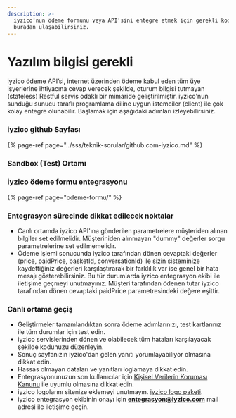 ```yaml
---
description: >-
  iyzico'nun ödeme formunu veya API'sini entegre etmek için gerekli kodlara
  buradan ulaşabilirsiniz.
---
```


# Yazılım bilgisi gerekli

iyzico ödeme API’si, internet üzerinden ödeme kabul eden tüm üye işyerlerine ihtiyacına cevap verecek şekilde, oturum bilgisi tutmayan \(stateless\) Restful servis odaklı bir mimaride geliştirilmiştir. iyzico'nun sunduğu sunucu taraflı programlama diline uygun istemciler \(client\) ile çok kolay entegre olunabilir. Başlamak için aşağıdaki adımları izleyebilirsiniz.

### **iyzico github Sayfası**

{% page-ref page="../sss/teknik-sorular/github.com-iyzico.md" %}

### Sandbox \(Test\) Ortamı

### İyzico ödeme formu entegrasyonu

{% page-ref page="odeme-formu/" %}

### **Entegrasyon sürecinde dikkat edilecek noktalar**

* Canlı ortamda iyzico API'ına gönderilen parametrelere müşteriden alınan bilgiler set edilmelidir. Müşteriniden alınmayan "dummy" değerler sorgu parametrelerine set edilmemelidir.
* Ödeme işlemi sonucunda iyzico tarafından dönen cevaptaki değerler \(price, paidPrice, basketId, conversationId\) ile sizin sisteminize kaydettiğiniz değerleri karşılaştırarak bir farklılık var ise genel bir hata mesajı gösterebilirsiniz. Bu tür durumlarda iyzico entegrasyon ekibi ile iletişime geçmeyi unutmayınız. Müşteri tarafından ödenen tutar iyzico tarafından dönen cevaptaki paidPrice parametresindeki değere eşittir.

### **Canlı ortama geçiş**

* Geliştirmeler tamamlandıktan sonra ödeme adımlarınızı, test kartlarınız ile tüm durumlar için test edin.
* iyzico servislerinden dönen ve olabilecek tüm hataları karşılayacak şekilde kodunuzu düzenleyin.
* Sonuç sayfanızın iyzico'dan gelen yanıtı yorumlayabiliyor olmasına dikkat edin.
* Hassas olmayan dataları ve yanıtları loglamaya dikkat edin.
* Entegrasyonunuzun son kullanıcılar için [Kişisel Verilerin Koruması Kanunu](https://dev.iyzipay.com/tr/sss) ile uyumlu olmasına dikkat edin.
* iyzico logolarını sitenize eklemeyi unutmayın. [iyzico logo paketi](https://dev.iyzipay.com/tr/iyzico-logo-pack.zip).
* iyzico entegrasyon ekibinin onayı için [**entegrasyon@iyzico.com**](mailto:entegrasyon@iyzico.com) mail adresi ile iletişime geçin.

